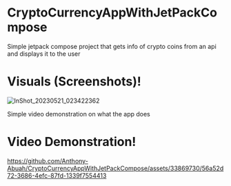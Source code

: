 # CryptoCurrencyAppWithJetPackCompose
Simple jetpack compose project that gets info of crypto coins from an api and displays it to the user
# Visuals (Screenshots)!
![InShot_20230521_023422362](https://github.com/Anthony-Abuah/CryptoCurrencyAppWithJetPackCompose/assets/33869730/9e6a3a59-dc0d-4ba9-b085-4dc1a7cdaa32)

Simple video demonstration on what the app does
# Video Demonstration!
https://github.com/Anthony-Abuah/CryptoCurrencyAppWithJetPackCompose/assets/33869730/56a52d72-3686-4efc-87fd-1339f7554413
